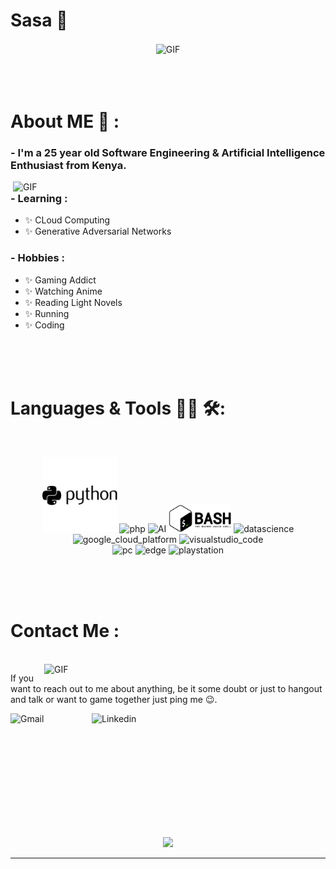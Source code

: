 # Sasa 👋

<div align="center">
<img hight="300" width="700" alt="GIF" align="center" src="https://c.tenor.com/GqAUlbRPmZwAAAAC/mob-psycho.gif">
</div>

</br>
</br>
</br>


# About ME 💬 :

### - I'm a 25 year old Software Engineering & Artificial Intelligence Enthusiast from Kenya.

<img hight="400" width="500" alt="GIF" align="right" src="https://github.com/Xx-Ashutosh-xX/Xx-Ashutosh-xX/blob/master/assets/1936.gif">

### - Learning :
- ✨ CLoud Computing
- ✨ Generative Adversarial Networks

### - Hobbies : 
- ✨ Gaming Addict
- ✨ Watching Anime
- ✨ Reading Light Novels
- ✨ Running
- ✨ Coding

</br>
</br>
</br>



# Languages & Tools 👨‍💻 🛠:
</br>

<p align="center">

<!-- For more icons please follow  https://github.com/MikeCodesDotNET/ColoredBadges -->
<img src="https://github.com/Xx-Ashutosh-xX/Xx-Ashutosh-xX/blob/master/assets/icons/python.png" alt="python" width="120" hight="50">
<img src="https://www.google.com/search?q=php+image&sxsrf=AOaemvLPdJt_bji4Xdxkd8m_fgj9H7DDbA:1633246231510&tbm=isch&source=iu&ictx=1&fir=tpYaj8xt4l2DKM%252CMS5KjYRu9JUKWM%252C_%253BeyBh50ffTx0TBM%252C87OGAJlo3ckwEM%252C_%253BoxZ_IFvsyRhPwM%252COrDzOQz5-Vc9JM%252C_%253BGXyxdQc13yFxHM%252C1uOrM7PhZjipCM%252C_%253BnkBg-pScBPhv3M%252CQx9n_9YBjIl_aM%252C_%253BhzQNaOWMx5ypTM%252C_UAwdzScJ7DfGM%252C_%253B1sO4MPBhIZ6-DM%252CGiT9bnwL_2llKM%252C_%253BueYEQ7Q-XFhUwM%252Cskpnv4hjskTu0M%252C_%253B6pTp79m3Zba-eM%252CkcxPJh827RwtwM%252C_%253Bd34WleeYTrfJxM%252CYKeAJgfcLY_L0M%252C_%253BK9l2juspE_CkjM%252ClTN5XEjy_ldbyM%252C_%253BCGAs8zL-jteZuM%252Ck1OdjzRcI3AY8M%252C_&vet=1&usg=AI4_-kTjEl04B8yf9n84lcSh2_yqZ43O5A&sa=X&ved=2ahUKEwjzrtar3K3zAhUO8xQKHUZyAFIQ9QF6BAgIEAE#imgrc=tpYaj8xt4l2DKM" alt="php"  width="100" hight="50">
<img src="https://github.com/Xx-Ashutosh-xX/Xx-Ashutosh-xX/blob/master/assets/icons/ai.png" alt="AI" width="90" hight="50">
<img src="https://github.com/Xx-Ashutosh-xX/Xx-Ashutosh-xX/blob/master/assets/icons/bash.png" alt="bash" width="100" hight="50">
<img src="https://github.com/Xx-Ashutosh-xX/Xx-Ashutosh-xX/blob/master/assets/icons/datascience.png" alt="datascience" width="180" hight="50">
</br>
<img src="https://github.com/Xx-Ashutosh-xX/Xx-Ashutosh-xX/blob/master/assets/icons/google_cloud_platform.png" alt="google_cloud_platform" width="270" hight="50">
<img src="https://github.com/Xx-Ashutosh-xX/Xx-Ashutosh-xX/blob/master/assets/icons/visualstudio_code.png" alt="visualstudio_code" width="240" hight="50">
</br>
<img src="https://github.com/Xx-Ashutosh-xX/Xx-Ashutosh-xX/blob/master/assets/icons/pc.png" alt="pc" width="100" hight="50">
<img src="https://github.com/Xx-Ashutosh-xX/Xx-Ashutosh-xX/blob/master/assets/icons/edge.png" alt="edge" width="100" hight="50">
<img src="https://github.com/Xx-Ashutosh-xX/Xx-Ashutosh-xX/blob/master/assets/icons/playstation@3x.png" alt="playstation" width="150" hight="50">
</p>
</br>
</br>
</br>



# Contact Me :

<p>
 </br>


<img hight="320" width="450" align="right" alt="GIF" src="https://github.com/Xx-Ashutosh-xX/Xx-Ashutosh-xX/blob/master/assets/93195.gif">


If you want to reach out to me about anything, be it some doubt or just to hangout and talk or want to game together just ping me 😉.

<a href="matibealloys@gmail.com">
 <img align="left" alt="Gmail" width="130" hight="100" src="https://github.com/Xx-Ashutosh-xX/Xx-Ashutosh-xX/blob/master/assets/icons/gmail.png" />
</a>
<a href="https://www.linkedin.com/in/matibe-jeremy-380934193/">
  <img align="left" alt="Linkedin" width="150" hight="100" src="https://github.com/Xx-Ashutosh-xX/Xx-Ashutosh-xX/blob/master/assets/icons/linkedin.png" />
</br>
</br>
</br>
</a>
 </p>
 

</br>
</br>
</br>
</br>
</br>
</br>
</br>



<p align="center" >  
  <a href="https://github.com/matibejeremy/github-readme-stats"> 
<img  src="https://github-readme-stats.vercel.app/api?username=MatibeJeremy&&show_icons=true&theme=radical"/>
  </a>
  </p>

*************
